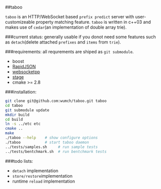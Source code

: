 ##taboo

`taboo` is an HTTP/WebSocket based `prefix predict` server with user-customizeable property matching feature.
`taboo` is written in c++03 and makes use of `cedar`(an implementation of double array trie).

###current status:
generally usable if you donot need some features such as `detach`(delete attached `prefixes` and `items` from `trie`).

###requirements:
all requrements are shiped as `git submodule`.
+ boost
+ [RapidJSON](https://github.com/miloyip/rapidjson)
+ [websocketpp](https://github.com/zaphoyd/websocketpp)
+ [stage](https://github.com/wumch/stage)
+ cmake >= 2.8

###installation:
```bash
git clone git@github.com:wumch/taboo.git taboo
cd taboo
git submodule update
mkdir build
cd build
ln -s ../etc etc
cmake ..
make
./taboo --help    # show configure options
./taboo			  # start taboo daemon
../tests/samples.sh		# run sample tests
../tests/bentchmark.sh  # run bentchmark tests
```

###todo lists:
+ `detach` implementation
+ `store/restore`implementation
+ runtime `reload` implementation